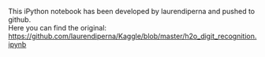 This iPython notebook has been developed by laurendiperna and pushed to github.  
Here you can find the original: https://github.com/laurendiperna/Kaggle/blob/master/h2o_digit_recognition.ipynb